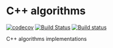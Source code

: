 # C++ algorithms

[![codecov](https://codecov.io/gh/Loggi-pro/cpp-algorithms/branch/master/graph/badge.svg?token=sbY7YfIaUg)](https://codecov.io/gh/Loggi-pro/cpp-algorithms) 
[![Build Status](https://travis-ci.com/loggi-pro/cpp-algorithms.svg?branch=master)](https://travis-ci.com/loggi-pro/cpp-algorithms) 
[![Build status](https://ci.appveyor.com/api/projects/status/jprik3uyr8162qkg/branch/master?svg=true)](https://ci.appveyor.com/project/Loggi-pro/cpp-algorithms/branch/master)


C++ algorithms implementations
